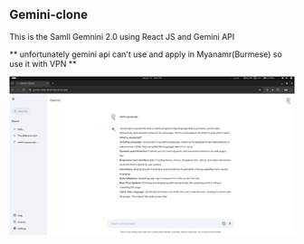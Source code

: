 ## Gemini-clone 

This is the Samll Gemnini 2.0 using React JS and Gemini API 

** unfortunately gemini api can't use and apply in Myanamr(Burmese) so use it with VPN **

![ScreenShot](public/gemini-clone-screenshot.png)
